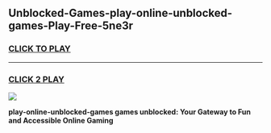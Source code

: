 
## Unblocked-Games-play-online-unblocked-games-Play-Free-5ne3r
<h3>
<a href="https://premium76.site?title=play-online-unblocked-games&ref=10A">CLICK TO PLAY</a></h3>
<hr>

<h3>
<a href="https://premium76.site?title=play-online-unblocked-games&ref=10A">CLICK 2 PLAY</a>
  
</h3>

<a href="https://premium76.site?title=play-online-unblocked-games&ref=10A"><img src="https://clearcache.store/games.png"></a>


**play-online-unblocked-games games unblocked: Your Gateway to Fun and Accessible Online Gaming**

